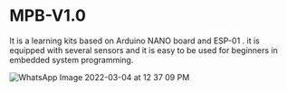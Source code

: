 # MPB-V1.0

It is a learning kits based on Arduino NANO board and ESP-01 . it is equipped with several sensors and it is easy to be used for beginners in embedded system programming.

![WhatsApp Image 2022-03-04 at 12 37 09 PM](https://user-images.githubusercontent.com/23235363/156750147-a5ed260d-fcc2-40ae-a24a-90927c42bdbf.jpeg)
